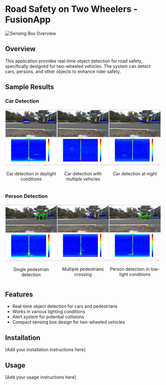 # Road Safety on Two Wheelers - FusionApp

![Sensing Box Overview]([https://github.com/ibrahim-radwan/RoadSafetyOnTwoWheelers/main/FusionApp/images/sensing_box.png](https://github.com/ibrahim-radwan/RoadSafetyOnTwoWheelers/blob/main/FusionApp/images/sensing_box.png))

## Overview
This application provides real-time object detection for road safety, specifically designed for two-wheeled vehicles. The system can detect cars, persons, and other objects to enhance rider safety.

## Sample Results

### Car Detection
<div style="display: flex; justify-content: space-between;">
    <div style="text-align: center;">
        <img src="images/cars_1.png" alt="Car Detection Sample 1" width="300"/>
        <p>Car detection in daylight conditions</p>
    </div>
    <div style="text-align: center;">
        <img src="images/cars_2.png" alt="Car Detection Sample 2" width="300"/>
        <p>Car detection with multiple vehicles</p>
    </div>
    <div style="text-align: center;">
        <img src="images/cars_3.png" alt="Car Detection Sample 3" width="300"/>
        <p>Car detection at night</p>
    </div>
</div>

### Person Detection
<div style="display: flex; justify-content: space-between;">
    <div style="text-align: center;">
        <img src="images/persons_1.png" alt="Person Detection Sample 1" width="300"/>
        <p>Single pedestrian detection</p>
    </div>
    <div style="text-align: center;">
        <img src="images/persons_2.png" alt="Person Detection Sample 2" width="300"/>
        <p>Multiple pedestrians crossing</p>
    </div>
    <div style="text-align: center;">
        <img src="images/persons_3.png" alt="Person Detection Sample 3" width="300"/>
        <p>Person detection in low-light conditions</p>
    </div>
</div>

## Features
- Real-time object detection for cars and pedestrians
- Works in various lighting conditions
- Alert system for potential collisions
- Compact sensing box design for two-wheeled vehicles

## Installation
[Add your installation instructions here]

## Usage
[Add your usage instructions here]
